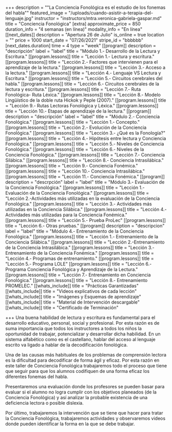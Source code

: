 +++
description = "\"La Conciencia Fonológica es el estudio de los fonemas del habla\""
featured_image = "/uploads/cuando-asistir-a-terapia-del-lenguaje.jpg"
instructor = "instructors/mtra.veronica-gabriela-gaspar.md"
title = "Conciencia Fonológica"
[extra]
approximate_price = 850
duration_info = "4 semanas (en línea)"
modality_info = "En línea"
[[next_dates]]
description = "Apertura 26 de Julio"
is_online = true
location = ""
price = 1000
start_date = "07/26/2021"
stripe_id = "bbbbbb"
[next_dates.duration]
time = 4
type = "week"
[[program]]
description = "descripción"
label = "label"
title = "Módulo 1.- Desarrollo de la Lectura y Escritura."
[[program.lessons]]
title = "Lección 1.- Lectura y escritura."
[[program.lessons]]
title = "Lección 2.- Factores que intervienen para el aprendizaje de la lectura."
[[program.lessons]]
title = "Lección 3.- Acceso a la lectura."
[[program.lessons]]
title = "Lección 4.- Lenguaje VS Lectura y Escritura."
[[program.lessons]]
title = "Lección 5.- Circuitos cerebrales del habla."
[[program.lessons]]
title = "Lección 6.- Circuitos cerebrales de la lectura y escritura."
[[program.lessons]]
title = "Lección 7.- Ruta Fonológica- Ruta Léxica."
[[program.lessons]]
title = "Lección 8.- Modelo Lingüístico de la doble ruta Hickok y Peple (2007)."
[[program.lessons]]
title = "Lección 9.- Rutas Lectoras Fonológica y Léxica."
[[program.lessons]]
title = "Lección 10.- Etapas de aprendizaje de la lectura."
[[program]]
description = "descripción"
label = "label"
title = "Módulo 2.- Conciencia Fonológica."
[[program.lessons]]
title = "Lección 1.- Concepto."
[[program.lessons]]
title = "Lección 2.- Evolución de la Conciencia Fonológica."
[[program.lessons]]
title = "Lección 3.- ¿Qué es la Fonología?"
[[program.lessons]]
title = "Lección 4.- Hipótesis entre lectura y Conciencia Fonológica."
[[program.lessons]]
title = "Lección 5.- Niveles de Conciencia Fonológica."
[[program.lessons]]
title = "Lección 6.- Niveles de la Conciencia Fonológica."
[[program.lessons]]
title = "Lección 7.- Conciencia Silábica."
[[program.lessons]]
title = "Lección 8.- Conciencia Intrasilábica."
[[program.lessons]]
title = "Lección 9.- Conciencia Fonémica."
[[program.lessons]]
title = "Lección 10.- Conciencia Intrasilábica."
[[program.lessons]]
title = "Lección 11.- Conciencia Fonémica."
[[program]]
description = "descrpción"
label = "label"
title = "Módulo 3.- Evaluación de la Conciencia Fonológica."
[[program.lessons]]
title = "Lección 1.- Evaluación de la Conciencia Fonológica."
[[program.lessons]]
title = "Lección 2.-Actividades más utilizadas en la evaluación de la Conciencia Fonológica."
[[program.lessons]]
title = "Lección 3.- Actividades más utilizadas en la Conciencia Silábica."
[[program.lessons]]
title = "Lección 4.- Actividades más utilizadas para la Conciencia Fonémica."
[[program.lessons]]
title = "Lección 5.- Prueba ProLec"
[[program.lessons]]
title = "Lección 6.- Otras pruebas."
[[program]]
description = "descripcion"
label = "label"
title = "Módulo 4.- Entrenamiento de la Conciencia Fonológica."
[[program.lessons]]
title = "Lección 1.- Entrenamiento de la Conciencia Silábica."
[[program.lessons]]
title = "Lección 2.-Entrenamiento de la Conciencia Intrasilábica."
[[program.lessons]]
title = "Lección 3.- Entrenamiento de la Conciencia Fonémica."
[[program.lessons]]
title = "Lección 4.- Programas de entrenamiento."
[[program.lessons]]
title = "Lección 5.- Programa LOLE"
[[program.lessons]]
title = "Lección 6.- Programa Conciencia Fonológica y Aprendizaje de la Lectura."
[[program.lessons]]
title = "Lección 7.- Entrenamiento en Conciencia Fonológica."
[[program.lessons]]
title = "Lección 8.- Entrenamiento PROMELEC."
[[whats_include]]
title = "Prácticas Garantizadas"
[[whats_include]]
title = "Videos explicativos de cada lección"
[[whats_include]]
title = "Imágenes y Esquemas de aprendizaje"
[[whats_include]]
title = "Material de Intervención descargable"
[[whats_include]]
title = "Certificado de Terminación"

+++
Una buena habilidad de lectura y escritura es fundamental para el desarrollo educativo, personal, social y profesional. Por esta razón es de suma importancia que todos los instructores a todos los niños la oportunidad de trabajar, potencializar y desarrollar dicha habilidad. En un sistema alfabético como es el castellano, hablar del acceso al lenguaje escrito va ligado a hablar de la decodificación fonológica.

Una de las causas más habituales de los problemas de comprensión lectora es la dificultad para decodificar de forma ágil y eficaz. Por esta razón en este taller de Conciencia Fonológica trabajaremos todo el proceso que tiene que seguir para que los alumnos codifiquen de una forma eficaz los diferentes fonemas del habla.

Presentaremos una evaluación donde los profesores se pueden basar para evaluar si el alumno no logra cumplir con los objetivos planeados (de la Conciencia Fonológica) y así analizar la probable existencia de una deficiencia lectora o posible dislexia.

Por último, trabajaremos la intervención que se tiene que hacer para tratar la Conciencia Fonológica, trabajaremos actividades y observaremos videos donde pueden identificar la forma en la que se debe trabajar.